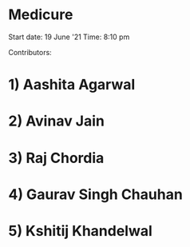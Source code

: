 # Medicure

Start date: 19 June '21
Time: 8:10 pm

Contributors:
 #  1) Aashita Agarwal
 #  2) Avinav Jain
 #  3) Raj Chordia
 #  4) Gaurav Singh Chauhan 
 #  5) Kshitij Khandelwal 
